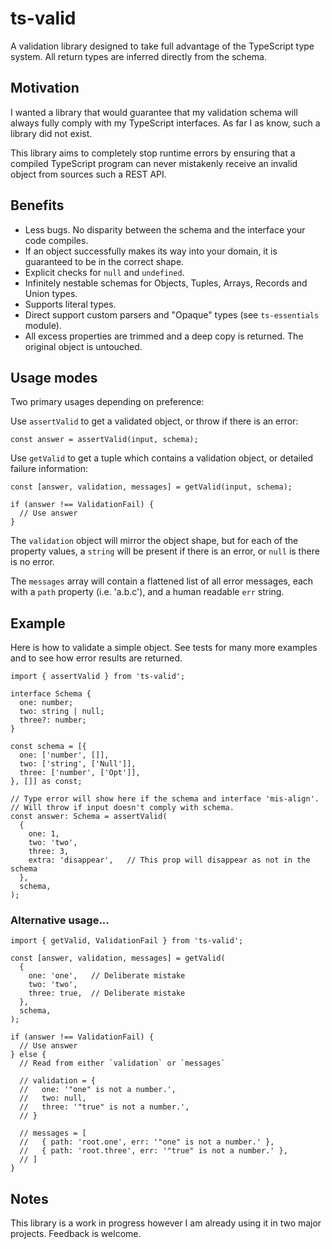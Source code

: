 # ts-valid

A validation library designed to take full advantage of the TypeScript type system. All return types are inferred directly from the schema.

## Motivation

I wanted a library that would guarantee that my validation schema will always fully comply with my TypeScript interfaces. As far I as know, such a library did not exist.

This library aims to completely stop runtime errors by ensuring that a compiled TypeScript program can never mistakenly receive an invalid object from sources such a REST API.

## Benefits

- Less bugs. No disparity between the schema and the interface your code compiles.
- If an object successfully makes its way into your domain, it is guaranteed to be in the correct shape.
- Explicit checks for `null` and `undefined`.
- Infinitely nestable schemas for Objects, Tuples, Arrays, Records and Union types.
- Supports literal types.
- Direct support custom parsers and "Opaque" types (see `ts-essentials` module).
- All excess properties are trimmed and a deep copy is returned. The original object is untouched.

## Usage modes

Two primary usages depending on preference:

Use `assertValid` to get a validated object, or throw if there is an error:

    const answer = assertValid(input, schema);

Use `getValid` to get a tuple which contains a validation object, or detailed failure information:

    const [answer, validation, messages] = getValid(input, schema);

    if (answer !== ValidationFail) {
      // Use answer
    }

The `validation` object will mirror the object shape, but for each of the property values, a `string` will be present if there is an error, or `null` is there is no error.

The `messages` array will contain a flattened list of all error messages, each with a `path` property (i.e. 'a.b.c'), and a human readable `err` string.

## Example

Here is how to validate a simple object. See tests for many more examples and to see how error results are returned.

    import { assertValid } from 'ts-valid';

    interface Schema {
      one: number;
      two: string | null;
      three?: number;
    }

    const schema = [{
      one: ['number', []],
      two: ['string', ['Null']],
      three: ['number', ['Opt']],
    }, []] as const;

    // Type error will show here if the schema and interface 'mis-align'.
    // Will throw if input doesn't comply with schema.
    const answer: Schema = assertValid(
      {
        one: 1,
        two: 'two',
        three: 3,
        extra: 'disappear',   // This prop will disappear as not in the schema
      },
      schema,
    );

### Alternative usage...

    import { getValid, ValidationFail } from 'ts-valid';

    const [answer, validation, messages] = getValid(
      {
        one: 'one',   // Deliberate mistake
        two: 'two',
        three: true,  // Deliberate mistake
      },
      schema,
    );

    if (answer !== ValidationFail) {
      // Use answer
    } else {
      // Read from either `validation` or `messages`

      // validation = { 
      //   one: '"one" is not a number.',
      //   two: null,
      //   three: '"true" is not a number.',
      // }

      // messages = [ 
      //   { path: 'root.one', err: '"one" is not a number.' },
      //   { path: 'root.three', err: '"true" is not a number.' },
      // ]
    }

## Notes

This library is a work in progress however I am already using it in two major projects. Feedback is welcome.
